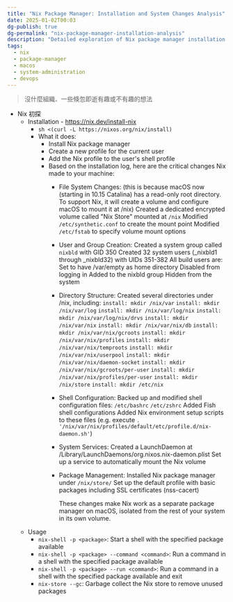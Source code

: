 ```yaml
---
title: "Nix Package Manager: Installation and System Changes Analysis"
date: 2025-01-02T00:03
dg-publish: true
dg-permalink: "nix-package-manager-installation-analysis"
description: "Detailed exploration of Nix package manager installation process, system modifications, and basic usage patterns on macOS, including volume creation and service configuration"
tags:
  - nix
  - package-manager
  - macos
  - system-administration
  - devops
---
```

> 沒什麼組織、一些倏忽即逝有趣或不有趣的想法

- Nix 初探
  - Installation - https://nix.dev/install-nix
    - `sh <(curl -L https://nixos.org/nix/install)`
    - What it does:
      - Install Nix package manager
      - Create a new profile for the current user
      - Add the Nix profile to the user's shell profile
      - Based on the installation log, here are the critical changes Nix made to your machine:
        - File System Changes: (this is because macOS now (starting in 10.15 Catalina) has a read-only root directory. To support Nix, it will create a volume and configure macOS to mount it at /nix)
          Created a dedicated encrypted volume called "Nix Store" mounted at `/nix`
          Modified `/etc/synthetic.conf` to create the mount point
          Modified `/etc/fstab` to specify volume mount options
        - User and Group Creation:
          Created a system group called `nixbld` with GID 350
          Created 32 system users (_nixbld1 through _nixbld32) with UIDs 351-382
          All build users are:
            Set to have /var/empty as home directory
            Disabled from logging in
            Added to the nixbld group
            Hidden from the system
        - Directory Structure:
          Created several directories under /nix, including:
          `install: mkdir /nix/var`
          `install: mkdir /nix/var/log`
          `install: mkdir /nix/var/log/nix`
          `install: mkdir /nix/var/log/nix/drvs`
          `install: mkdir /nix/var/nix`
          `install: mkdir /nix/var/nix/db`
          `install: mkdir /nix/var/nix/gcroots`
          `install: mkdir /nix/var/nix/profiles`
          `install: mkdir /nix/var/nix/temproots`
          `install: mkdir /nix/var/nix/userpool`
          `install: mkdir /nix/var/nix/daemon-socket`
          `install: mkdir /nix/var/nix/gcroots/per-user`
          `install: mkdir /nix/var/nix/profiles/per-user`
          `install: mkdir /nix/store`
          `install: mkdir /etc/nix`
        - Shell Configuration:
          Backed up and modified shell configuration files:
          `/etc/bashrc`
          `/etc/zshrc`
          Added Fish shell configurations
          Added Nix environment setup scripts to these files (e.g. execute `. '/nix/var/nix/profiles/default/etc/profile.d/nix-daemon.sh'`)
        - System Services:
          Created a LaunchDaemon at /Library/LaunchDaemons/org.nixos.nix-daemon.plist
          Set up a service to automatically mount the Nix volume
        - Package Management:
          Installed Nix package manager under `/nix/store/`
          Set up the default profile with basic packages including SSL certificates (nss-cacert)

          These changes make Nix work as a separate package manager on macOS, isolated from the rest of your system in its own volume.
  - Usage
    - `nix-shell -p <package>`: Start a shell with the specified package available
    - `nix-shell -p <package> --command <command>`: Run a command in a shell with the specified package available
    - `nix-shell -p <package> --run <command>`: Run a command in a shell with the specified package available and exit
    - `nix-store --gc`: Garbage collect the Nix store to remove unused packages
